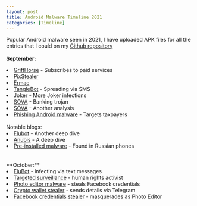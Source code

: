 ```yaml
---
layout: post
title: Android Malware Timeline 2021
categories: [Timeline]
---
```

Popular Android malware seen in 2021, I have uploaded APK files for all the entries that I could on my <a href="https://github.com/sk3ptre/AndroidMalware_2021">Github repository</a>
<br><br>
**September:**

<li><a href="https://blog.zimperium.com/grifthorse-android-trojan-steals-millions-from-over-10-million-victims-globally/">GriftHorse</a> - Subscribes to paid services</li>
<li><a href="https://research.checkpoint.com/2021/pixstealer-a-new-wave-of-android-banking-trojans-abusing-accessibility-services/">PixStealer</a></li>
<li><a href="https://www.threatfabric.com/blogs/ermac-another-cerberus-reborn.html">Ermac</a></li>
<li><a href="https://www.proofpoint.com/us/blog/threat-insight/mobile-malware-tanglebot-untangled">TangleBot</a> - Spreading via SMS</li>
<li><a href="https://labs.k7computing.com/index.php/joker-unleashes-itself-again-on-google-play-store/">Joker</a> - More Joker infections</li>
<li><a href="https://www.threatfabric.com/blogs/sova-new-trojan-with-fowl-intentions.html">SOVA</a> - Banking trojan</li>
<li><a href="https://blog.cyble.com/2021/09/14/deep-dive-analysis-of-s-o-v-a-android-banking-trojan/">SOVA</a> - Another analysis</li>
<li><a href="https://www.mcafee.com/blogs/other-blogs/mcafee-labs/phishing-android-malware-targets-taxpayers-in-india">Phishing Android malware</a> - Targets taxpayers</li>
<br>
Notable blogs:
<li><a href="https://www.telekom.com/en/blog/group/article/flubot-under-the-microscope-636368">Flubot</a> - Another deep dive</li>
<li><a href="https://0x1c3n.tech/anubis-android-malware-analysis">Anubis</a> - A deep dive</li>
<li><a href="https://habr.com/ru/post/575626/">Pre-installed malware</a> - Found in Russian phones</li>
<br><br>
**October:**

<li><a href="https://www.cert.govt.nz/individuals/news-and-events/parcel-delivery-text-message-infecting-android-phones/">FluBot</a> - infecting via text messages</li>
<li><a href="https://www.amnesty.org/en/documents/afr57/4756/2021/en/">Targeted surveillance</a> - human rights activist</li>
<li><a href="https://twitter.com/sh1shk0va/status/1447540805275635723">Photo editor malware</a> - steals Facebook credentials</li>
<li><a href="https://twitter.com/alberto__segura/status/1448170494210068486">Crypto wallet stealer</a> - sends details via Telegram</li>
<li><a href="https://www.bleepingcomputer.com/news/security/photo-editor-android-app-still-sitting-on-google-play-store-is-malware/">Facebook credentials stealer</a> - masquerades as Photo Editor</li>


<br><br><br>

